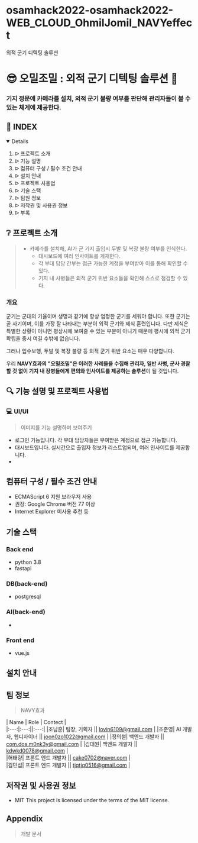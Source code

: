 # osamhack2022-osamhack2022-WEB_CLOUD_OhmilJomil_NAVYeffect
외적 군기 디텍팅 솔루션
# :sunglasses: 오밀조밀 : 외적 군기 디텍팅 솔루션 :whale:

### 기지 정문에 카메라를 설치, 외적 군기 불량 여부를 판단해 관리자들이 볼 수 있는 체계에 제공한다.


## :pencil: INDEX
<details open="open">
  <ol>
    <li> ᐅ 프로젝트 소개</li>
    <li> ᐅ 기능 설명</li>
    <li> ᐅ 컴퓨터 구성 / 필수 조건 안내</li>
    <li> ᐅ 설치 안내</li>
    <li> ᐅ 프로젝트 사용법</li>
    <li> ᐅ 기술 스택</li>
    <li> ᐅ 팀원 정보</li>
    <li> ᐅ 저작권 및 사용권 정보</li>
    <li> ᐅ 부록</li>
  </ol>
</details>

## :grey_question: 프로젝트 소개
> + 카메라를 설치해, AI가 군 기지 출입시 두발 및 복장 불량 여부를 인식한다.
>    + 대시보드에 여러 인사이트를 게재한다.
>    + 각 부대 담당 간부는 접근 가능한 계정을 부여받아 이를 통해 확인할 수 있다.
>    + 기지 내 사병들은 외적 군기 위반 요소들을 확인해 스스로 점검할 수 있다.

### 개요
군기는 군대의 기율이며 생명과 같기에 항상 엄정한 군기를 세워야 합니다. 또한 군기는 곧 사기이며, 이를 가장 잘 나타내는 부분이 외적 군기와 제식 훈련입니다. 다만 제식은 특별한 상황이 아니면 평상시에 보여줄 수 있는 부분이 아니기 때문에 평시에 외적 군기 확립을 중시 여길 수밖에 없습니다.

그러나 입수보행, 두발 및 복장 불량 등 외적 군기 위반 요소는 매우 다양합니다.

우리 **NAVY효과의 "오밀조밀"은 이러한 사례들을 수집해 관리자, 일반 사병, 군사 경찰 할 것 없이 기지 내 장병들에게 편의와 인사이트를 제공하는 솔루션**이 될 것입니다.

## :mag: 기능 설명 및 프로젝트 사용법
### :computer: UI/UI
> 이미지를 기능 설명하며 보여주기
 + 로그인 기능입니다. 각 부대 담당자들은 부여받은 계정으로 접근 가능합니다.
 + 대시보드입니다. 실시간으로 출입자 정보가 리스트업되며, 여러 인사이트를 제공합니다.
 + 

## 컴퓨터 구성 / 필수 조건 안내
 + ECMAScript 6 지원 브라우저 사용
 + 권장: Google Chrome 버전 77 이상
 + Internet Explorer 미사용 추천 등

## 기술 스택
### Back end
 + python 3.8
 + fastapi

### DB(back-end)
 + postgresql

### AI(back-end)
 + 

### Front end
 + vue.js

## 설치 안내

## 팀 정보
> NAVY효과

| Name | Role | Contect |  
|:---:|:---:||:---:|
|조남훈| 팀장, 기획자 || lovin6109@gmail.com | 
|조준영| AI 개발자, 웹디자이너 || joon0zo1022@gmail.com |
|정의철| 백엔드 개발자 || com.dos.m0nk3y@gmail.com |
|김대원| 백엔드 개발자 || kdwkd0078@gmail.com |   
|허태량| 프론트 엔드 개발자 || cake0702@naver.com |   
|김민섭| 프론트 엔드 개발자 || tjqtjq0516@gmail.com |

## 저작권 및 사용권 정보
 + MIT
This project is licensed under the terms of the MIT license.

## Appendix
> 개발 문서 
